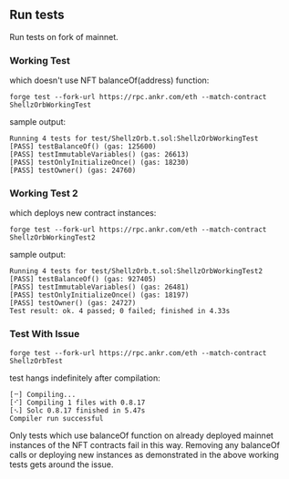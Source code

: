 ## Run tests

Run tests on fork of mainnet.

### Working Test 
which doesn't use NFT balanceOf(address) function:
```
forge test --fork-url https://rpc.ankr.com/eth --match-contract ShellzOrbWorkingTest
```
sample output:
```
Running 4 tests for test/ShellzOrb.t.sol:ShellzOrbWorkingTest
[PASS] testBalanceOf() (gas: 125600)
[PASS] testImmutableVariables() (gas: 26613)
[PASS] testOnlyInitializeOnce() (gas: 18230)
[PASS] testOwner() (gas: 24760)
```

### Working Test 2
which deploys new contract instances:
```
forge test --fork-url https://rpc.ankr.com/eth --match-contract ShellzOrbWorkingTest2
```
sample output:
```
Running 4 tests for test/ShellzOrb.t.sol:ShellzOrbWorkingTest2
[PASS] testBalanceOf() (gas: 927405)
[PASS] testImmutableVariables() (gas: 26481)
[PASS] testOnlyInitializeOnce() (gas: 18197)
[PASS] testOwner() (gas: 24727)
Test result: ok. 4 passed; 0 failed; finished in 4.33s
```

### Test With Issue

```
forge test --fork-url https://rpc.ankr.com/eth --match-contract ShellzOrbTest       
```

test hangs indefinitely after compilation:
```
[⠒] Compiling...
[⠊] Compiling 1 files with 0.8.17
[⠢] Solc 0.8.17 finished in 5.47s
Compiler run successful

```

Only tests which use balanceOf function on already deployed mainnet instances of the NFT contracts fail in this way. Removing any balanceOf calls or deploying new instances as demonstrated in the above working tests gets around the issue. 
